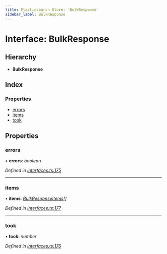 ```yaml
---
title: Elasticsearch Store: `BulkResponse`
sidebar_label: BulkResponse
---
```


# Interface: BulkResponse

## Hierarchy

* **BulkResponse**

## Index

### Properties

* [errors](bulkresponse.md#errors)
* [items](bulkresponse.md#items)
* [took](bulkresponse.md#took)

## Properties

###  errors

• **errors**: *boolean*

*Defined in [interfaces.ts:175](https://github.com/terascope/teraslice/blob/d2d877b60/packages/elasticsearch-store/src/interfaces.ts#L175)*

___

###  items

• **items**: *[BulkResponseItems](../overview.md#bulkresponseitems)[]*

*Defined in [interfaces.ts:177](https://github.com/terascope/teraslice/blob/d2d877b60/packages/elasticsearch-store/src/interfaces.ts#L177)*

___

###  took

• **took**: *number*

*Defined in [interfaces.ts:176](https://github.com/terascope/teraslice/blob/d2d877b60/packages/elasticsearch-store/src/interfaces.ts#L176)*
